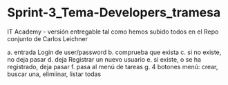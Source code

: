 # Sprint-3_Tema-Developers_tramesa
IT Academy - versión entregable tal como hemos subido todos en el Repo conjunto de Carlos Leichner

a. entrada Login de user/password
b. comprueba que exista
c. si no existe, no deja pasar
d. deja Registrar un nuevo usuario
e. si existe, o se ha registrado, deja pasar
f. pasa al menú de tareas
g. 4 botones menú: crear, buscar una, elimiinar, listar todas
